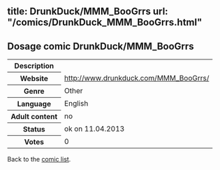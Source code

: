title: DrunkDuck/MMM_BooGrrs
url: "/comics/DrunkDuck_MMM_BooGrrs.html"
---
Dosage comic DrunkDuck/MMM_BooGrrs
-----------------------------------------

<table class="comicinfo">
<tr>
<th>Description</th><td></td>
</tr>
<tr>
<th>Website</th><td><a href="http://www.drunkduck.com/MMM_BooGrrs/">http://www.drunkduck.com/MMM_BooGrrs/</a></td>
</tr>
<tr>
<th>Genre</th><td>Other</td>
</tr>
<tr>
<th>Language</th><td>English</td>
</tr>
<tr>
<th>Adult content</th><td>no</td>
</tr>
<tr>
<th>Status</th><td>ok on 11.04.2013</td>
</tr>
<tr>
<th>Votes</th><td>0</div></td>
</tr>
</table>

Back to the [comic list](../comic-index.html).
